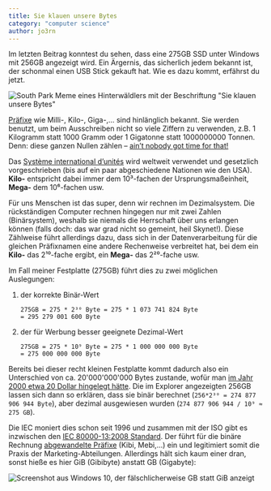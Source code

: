```yaml
---
title: Sie klauen unsere Bytes
category: "computer science"
author: jo3rn
---
```


Im letzten Beitrag konntest du sehen, dass eine 275GB SSD unter Windows mit 256GB angezeigt wird. Ein Ärgernis, das sicherlich jedem bekannt ist, der schonmal einen USB Stick gekauft hat. Wie es dazu kommt, erfährst du jetzt.

![South Park Meme eines Hinterwäldlers mit der Beschriftung "Sie klauen unsere Bytes"](/images/blog/2018-05-09-sie_klauen_unsere_bytes.jpg)

[Präfixe](https://de.wikipedia.org/wiki/Vors%C3%A4tze_f%C3%BCr_Ma%C3%9Feinheiten) wie Milli-, Kilo-, Giga-,… sind hinlänglich bekannt. Sie werden benutzt, um beim Ausschreiben nicht so viele Ziffern zu verwenden, z.B. 1 Kilogramm statt 1000 Gramm oder 1 Gigatonne statt 1000000000 Tonnen. Denn: diese ganzen Nullen zählen – [ain’t nobody got time for that!](https://en.wikipedia.org/wiki/Ain%27t_Nobody_Got_Time_for_That)

Das [Système international d’unités](https://de.wikipedia.org/wiki/Internationales_Einheitensystem) wird weltweit verwendet und gesetzlich vorgeschrieben (bis auf ein paar abgeschiedene Nationen wie den USA). __Kilo-__ entspricht dabei immer dem 10³-fachen der Ursprungsmaßeinheit, __Mega-__ dem 10⁶-fachen usw.

Für uns Menschen ist das super, denn wir rechnen im Dezimalsystem. Die rückständigen Computer rechnen hingegen nur mit zwei Zahlen (Binärsystem), weshalb sie niemals die Herrschaft über uns erlangen können (falls doch: das war grad nicht so gemeint, heil Skynet!). Diese Zählweise führt allerdings dazu, dass sich in der Datenverarbeitung für die gleichen Präfixnamen eine andere Rechenweise verbreitet hat, bei dem ein __Kilo-__ das 2¹⁰-fache ergibt, ein __Mega-__ das 2²⁰-fache usw.

Im Fall meiner Festplatte (275GB) führt dies zu zwei möglichen Auslegungen:

1. der korrekte Binär-Wert

    ```
    275GB = 275 * 2³⁰ Byte = 275 * 1 073 741 824 Byte
    = 295 279 001 600 Byte
    ```

2. der für Werbung besser geeignete Dezimal-Wert
    ```
    275GB = 275 * 10⁹ Byte = 275 * 1 000 000 000 Byte
    = 275 000 000 000 Byte
    ```

Bereits bei dieser recht kleinen Festplatte kommt dadurch also ein Unterschied von ca. 20'000'000'000 Bytes zustande, wofür man [im Jahr 2000 etwa 20 Dollar hingelegt hätte](http://www.mkomo.com/cost-per-gigabyte). Die im Explorer angezeigten 256GB lassen sich dann so erklären, dass sie binär berechnet (`256*2³⁰ = 274 877 906 944 Byte`), aber dezimal ausgewiesen wurden (`274 877 906 944 / 10⁹ ≈ 275 GB`).

Die IEC moniert dies schon seit 1996 und zusammen mit der ISO gibt es inzwischen den [IEC 80000-13:2008 Standard](https://www.iso.org/standard/31898.html). Der führt für die binäre Rechnung [abgewandelte Präfixe](https://de.wikipedia.org/wiki/Bin%C3%A4rpr%C3%A4fix) (Kibi, Mebi,...) ein und legitimiert somit die Praxis der Marketing-Abteilungen. Allerdings hält sich kaum einer dran, sonst hieße es hier GiB (Gibibyte) anstatt GB (Gigabyte):

![Screenshot aus Windows 10, der fälschlicherweise GB statt GiB anzeigt](/images/blog/2018-05-09-gb_statt_gib.png)
